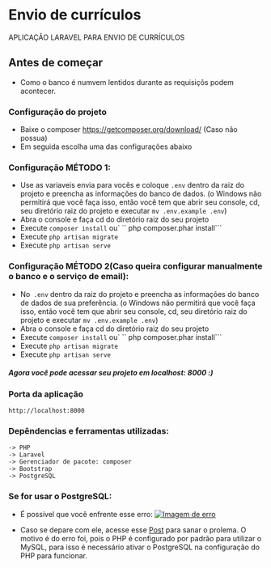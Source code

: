 # Envio de currículos

APLICAÇÃO LARAVEL PARA ENVIO DE CURRÍCULOS

## Antes de começar
- Como o banco é numvem lentidos durante as requisiçõs podem acontecer.


### Configuração do projeto
- Baixe o composer https://getcomposer.org/download/ (Caso não possua)
- Em seguida escolha uma das configurações abaixo


### Configuração MÉTODO 1:
- Use as variaveis envia para vocês e coloque `.env` dentro da raiz do projeto e preencha as informações do banco de dados.
  (o Windows não permitirá que você faça isso, então você tem que abrir seu console, cd, seu diretório raiz do projeto e executar `mv .env.example .env`)
- Abra o console e faça cd do diretório raiz do seu projeto
- Execute `composer install` ou` `` php composer.phar install```
- Execute `php artisan migrate`
- Execute `php artisan serve`



### Configuração MÉTODO 2(Caso queira configurar manualmente o banco e o serviço de email):
- No` .env` dentro da raiz do projeto e preencha as informações do banco de dados de sua preferência.
  (o Windows não permitirá que você faça isso, então você tem que abrir seu console, cd, seu diretório raiz do projeto e executar `mv .env.example .env`)
- Abra o console e faça cd do diretório raiz do seu projeto
- Execute `composer install` ou` `` php composer.phar install```
- Execute `php artisan migrate`
- Execute `php artisan serve`

##### Agora você pode acessar seu projeto em localhost: 8000 :)

### Porta da aplicação 

```
http://localhost:8000
```


### Depêndencias e ferramentas utilizadas:

```
-> PHP
-> Laravel
-> Gerenciador de pacote: composer
-> Bootstrap
-> PostgreSQL
```

### Se for usar o PostgreSQL:
- É possível que você enfrente esse erro:
[
![Imagem de erro](https://user-images.githubusercontent.com/54849874/109437617-7ec17e80-7a04-11eb-9ba6-406d6b46a2c8.png)
](url)

- Caso se depare com ele, acesse esse [Post](https://tonyfrenzy.medium.com/using-postgresql-with-laravel-c4c320ca7f34) para sanar o prolema. O motivo é do erro foi, pois o PHP é configurado por padrão para utilizar o MySQL, para isso é necessário ativar o PostgreSQL na configuração do PHP para funcionar.
